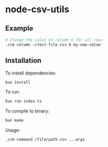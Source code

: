 # node-csv-utils

## Example
```bash
# Change the value of column 6 for all rows
./cm column ~/test-file.csv 6 my-new-value
```

## Installation
To install dependencies:

```bash
bun install
```

To run:

```bash
bun run index.ts
```

To compile to binary:

```bash
bun make
```

Usage:
```bash
./cm command /file/path.csv ...args
```


